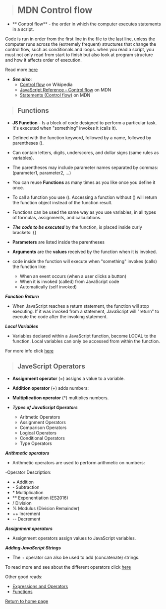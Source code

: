 > # MDN Control flow

* ** Control flow** - the order in which the computer executes statements in a script.

Code is run in order from the first line in the file to the last line, unless the computer runs across the (extremely frequent) structures that change the control flow, such as conditionals and loops. when you read a script, you must not only read from start to finish but also look at program structure and how it affects order of execution.

Read more [here](https://developer.mozilla.org/en-US/docs/Glossary/Control_flow)

* ***See also***:
  * [Control flow](https://en.wikipedia.org/wiki/Control_flow) on Wikipedia
  * [JavaScript Reference - Control flow](https://developer.mozilla.org/en-US/docs/Web/JavaScript/Reference#control_flow) on MDN
  * [Statements (Control flow)](https://developer.mozilla.org/en-US/docs/Web/JavaScript/Guide/Control_flow_and_error_handling) on MDN

> ## Functions

* **JS Function** - Is a block of code designed to perform a particular task. It's executed when "something" invokes it (calls it).

* Defined with the function keyword, followed by a name, followed by parentheses ().

* Can contain letters, digits, underscores, and dollar signs (same rules as variables).

* The parentheses may include parameter names separated by commas:
(parameter1, parameter2, ...)

* You can reuse **Functions** as many times as you like once you define it once.

* To call a function you use (). Accessing a function without () will return the function object instead of the function result.

* Functions can be used the same way as you use variables, in all types of formulas, assignments, and calculations.

* ***The code to be executed*** by the function, is placed inside curly brackets: {}

* **Parameters** are listed inside the parentheses

* **Arguments** are the **values** received by the function when it is invoked.

* code inside the function will execute when "something" invokes (calls) the function like:
  * When an event occurs (when a user clicks a button)
  * When it is invoked (called) from  JavaScript code
  * Automatically (self invoked)

***Function Return***

* When JavaScript reaches a return statement, the function will stop executing. If it was invoked from a statement, JavaScript will "return" to execute the code after the invoking statement.

***Local Variables***

* Variables declared within a JavaScript function, become LOCAL to the function. Local variables can only be accessed from within the function.

For more info click [here](https://www.w3schools.com/js/js_functions.asp)

> ## JaveScript Operators

* **Assignment operator** (=) assigns a value to a variable.

* **Addition operator** (+) adds numbers:

* **Multiplication operator** (*) multiplies numbers.

* ***Types of JavaScript Operators***

  * Aritmetic Operators
  * Assignment Operators
  * Comparison Operators
  * Logical Operators
  * Conditional Operators
  * Type Operators

***Arithmetic operators***

* Arithmetic operators are used to perform arithmetic on numbers:

\-Operator Description:

* \+  Addition
* \- Subtraction
* \* Multiplication
* ** Exponentiation (ES2016)
* / Division
* %  Modulus (Division Remainder)
* ++ Increment
* -- Decrement

***Assignment operators***

* Assignment operators assign values to JavaScript variables.

***Adding JavaScript Strings***

* The + operator can also be used to add (concatenate) strings.

To read more and see about the different operators click [here](https://www.w3schools.com/js/js_operators.asp)

Other good reads:
* [Expressions and Operators](https://developer.mozilla.org/en-US/docs/Web/JavaScript/Guide/Expressions_and_Operators)
* [Functions](https://developer.mozilla.org/en-US/docs/Web/JavaScript/Guide/Functions)

[Return to home page](../README.md)